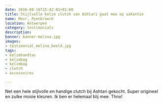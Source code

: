 ```yaml
---
date: 2016-08-16T15:42:01+01:00
title: Stijlvolle kelim clutch van Ashtari gaat mee op vakantie
name: Mevr. Pyenbroeck
location: Antwerpen
category: testimonials
description:
banner: banner-melina.jpg
images:
- testimonial_melina_beeld.jpg
tags:
- kelimhandtas
- kelimbag
- kelimbag
- clutch
- accessoires

---
```


Net een hele stijlvolle en handige clutch bij Ashtari gekocht. Super origineel en zulke mooie kleuren. Ik ben er helemaal blij mee. Thnx!

<!--more-->
